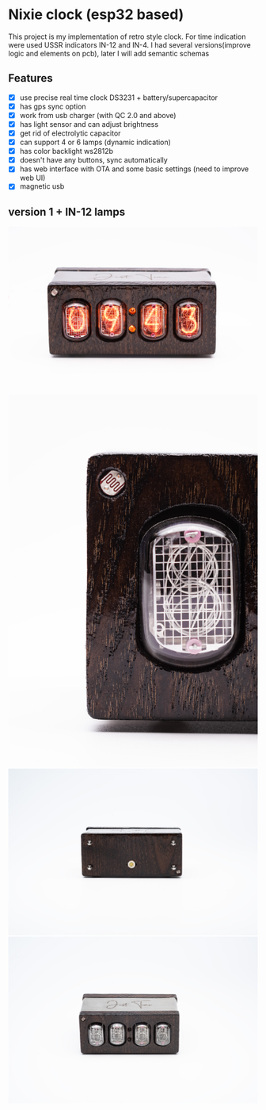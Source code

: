 # Nixie clock (esp32 based)

This project is my implementation of retro style clock. For time indication were used USSR indicators IN-12 and IN-4.
I had several versions(improve logic and elements on pcb), later I will add semantic schemas

## Features

- [x] use precise real time clock DS3231 + battery/supercapacitor
- [x] has gps sync option
- [x] work from usb charger (with QC 2.0 and above)
- [x] has light sensor and can adjust brightness 
- [x] get rid of electrolytic capacitor
- [x] can support 4 or 6 lamps (dynamic indication)
- [x] has color backlight ws2812b
- [x] doesn't have any buttons, sync automatically
- [x] has web interface with OTA and some basic settings (need to improve web UI)
- [x] magnetic usb

## version 1 + IN-12 lamps

![IN-12 version](Assets/Photos/MIN_6220.jpg)
![IN-12 version](Assets/Photos/MIN_6208.jpg)
![IN-12 version](Assets/Photos/MIN_6204.jpg)
![IN-12 version](Assets/Photos/MIN_6197.jpg)
